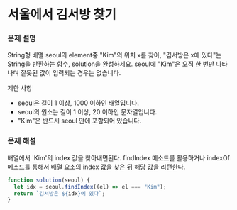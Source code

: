 # 서울에서 김서방 찾기

### 문제 설명

String형 배열 seoul의 element중 "Kim"의 위치 x를 찾아, "김서방은 x에 있다"는 String을 반환하는 함수, solution을 완성하세요. seoul에 "Kim"은 오직 한 번만 나타나며 잘못된 값이 입력되는 경우는 없습니다.

제한 사항

- seoul은 길이 1 이상, 1000 이하인 배열입니다.
- seoul의 원소는 길이 1 이상, 20 이하인 문자열입니다.
- "Kim"은 반드시 seoul 안에 포함되어 있습니다.

### 문제 해설

배열에서 'Kim'의 index 값을 찾아내면된다. findIndex 메소드를 활용하거나 indexOf 메소드를 통해서 배열 요소의 index 값을 찾은 뒤
해당 값을 리턴한다.

```js
function solution(seoul) {
  let idx = seoul.findIndex((el) => el === "Kim");
  return `김서방은 ${idx}에 있다`;
}
```
